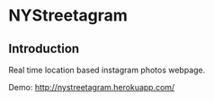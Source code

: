# NYStreetagram

## Introduction

Real time location based instagram photos webpage.

Demo: http://nystreetagram.herokuapp.com/
